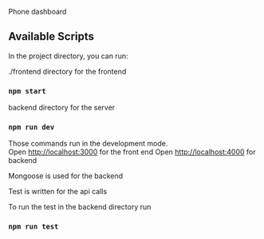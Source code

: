 
Phone dashboard

## Available Scripts

In the project directory, you can run:



  
./frontend directory for the frontend
### `npm start`  
  
 backend directory for the server
 ### `npm run dev`  


Those commands run in  the development mode.\
Open [http://localhost:3000](http://localhost:3000) for the front end
Open [http://localhost:4000](http://localhost:4000) for backend 


Mongoose is used for the backend

Test is written for the api calls

To run the test in the backend directory run 
### `npm run test` 
 





